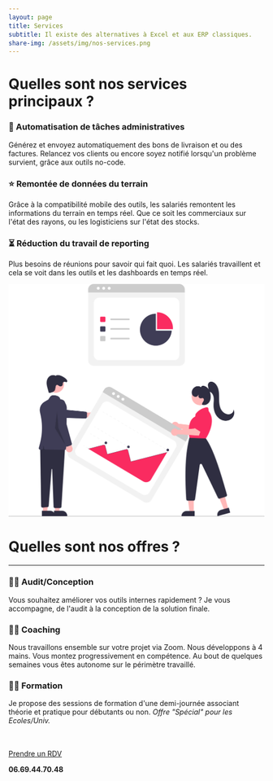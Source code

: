 ```yaml
---
layout: page
title: Services
subtitle: Il existe des alternatives à Excel et aux ERP classiques.
share-img: /assets/img/nos-services.png
---
```


# Quelles sont nos services principaux ?


### 🤖 Automatisation de tâches administratives

Générez et envoyez automatiquement des bons de livraison et ou des factures. Relancez vos clients ou encore soyez notifié lorsqu'un problème survient, grâce aux outils no-code.

### ⭐️ Remontée de données du terrain

Grâce à la compatibilité mobile des outils, les salariés remontent les informations du terrain en temps réel. Que ce soit les commerciaux sur l'état des rayons, ou les logisticiens sur l'état des stocks.

### ⏳  Réduction du travail de reporting

Plus besoins de réunions pour savoir qui fait quoi. Les salariés travaillent et cela se voit dans les outils et les dashboards en temps réel.

<img src="assets/img/analytics.svg" alt="" class="img-page">


# Quelles sont nos offres ?

---

### 🧑‍💻 Audit/Conception

Vous souhaitez améliorer vos outils internes rapidement ? Je vous accompagne, de l'audit à la conception de la solution finale.

### 💁‍♂️ Coaching

Nous travaillons ensemble sur votre projet via Zoom. Nous développons à 4 mains. Vous montez progressivement en compétence. Au bout de quelques semaines vous êtes autonome sur le périmètre travaillé.

### 👨‍🏫 Formation

Je propose des sessions de formation d'une demi-journée associant théorie et pratique pour débutants ou non.
*Offre "Spécial" pour les Ecoles/Univ.*


<br/>
<br/>
<div class="cta-container">
  <div class="cta-content">
    <a href="https://calendly.com/julien-mottet-pro/30min" class="cta-button">Prendre un RDV</a>
    <p><strong>06.69.44.70.48</strong></p>
  </div>
</div>
